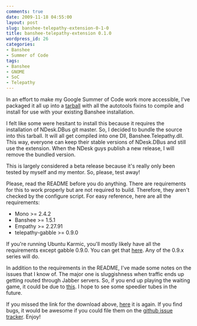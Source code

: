 ```yaml
---
comments: true
date: 2009-11-18 04:55:00
layout: post
slug: banshee-telepathy-extension-0-1-0
title: banshee-telepathy-extension 0.1.0
wordpress_id: 26
categories:
- Banshee
- Summer of Code
tags:
- Banshee
- GNOME
- SoC
- Telepathy
---
```


In an effort to make my Google Summer of Code work more accessible, I've packaged it all up into a [tarball](http://github.com/nloko/banshee-telepathy-extension/tarball/0.1.0) with all the autotools fixins to compile and install for use with your existing Banshee installation.

I felt like some were hesitant to install this because it requires the installation of NDesk.DBus git master. So, I decided to bundle the source into this tarball. It will all get compiled into one Dll, Banshee.Telepathy.dll. This way, everyone can keep their stable versions of NDesk.DBus and still use the extension. When the NDesk guys publish a new release, I will remove the bundled version.

This is largely considered a beta release because it's really only been tested by myself and my mentor. So, please, test away!

Please, read the README before you do anything. There are requirements for this to work properly but are not required to build. Therefore, they aren't checked by the configure script. For easy reference, here are all the requirements:

* Mono >= 2.4.2
* Banshee >= 1.5.1
* Empathy >= 2.27.91
* telepathy-gabble >= 0.9.0

If you're running Ubuntu Karmic, you'll mostly likely have all the requirements except gabble 0.9.0. You can get that [here](http://telepathy.freedesktop.org/releases/telepathy-gabble/). Any of the 0.9.x series will do.

In addition to the requirements in the README, I've made some notes on the issues that I know of. The major one is sluggishness when traffic ends up getting routed through Jabber servers. So, if you end up playing the waiting game, it could be due to [this](https://bugs.freedesktop.org/show_bug.cgi?id=22930). I hope to see some speedier tubes in the future.

If you missed the link for the download above, [here](http://github.com/nloko/banshee-telepathy-extension/tarball/0.1.0) it is again. If you find bugs, it would be awesome if you could file them on the [github issue tracker](http://github.com/nloko/banshee-telepathy-extension/issues). Enjoy!
